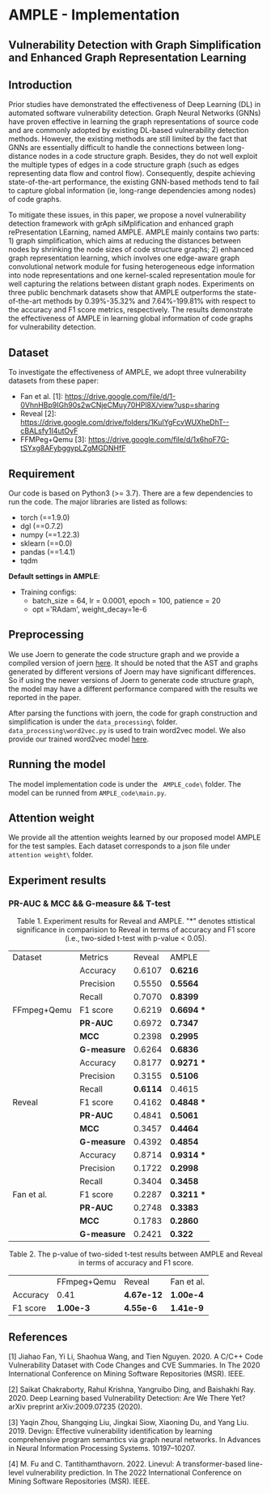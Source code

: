 # AMPLE - Implementation
## Vulnerability Detection with Graph Simplification and Enhanced Graph Representation Learning

## Introduction
Prior studies have demonstrated the effectiveness of Deep Learning (DL) in automated software vulnerability detection. Graph Neural Networks (GNNs) have proven effective in learning the graph representations of source code and are commonly adopted by existing DL-based vulnerability detection methods. However, the existing methods are still limited by the fact that GNNs are essentially difficult to handle the connections between long-distance nodes in a code structure graph. Besides, they do not well exploit the multiple types of edges in a code structure graph (such as edges representing data flow and control flow). Consequently, despite achieving state-of-the-art performance, the existing GNN-based methods tend to fail to capture global information (ie, long-range dependencies among nodes) of code graphs. 

To mitigate these issues, in this paper, we propose a novel vulnerability detection framework with grAph siMplification and enhanced graph rePresentation LEarning, named AMPLE. AMPLE mainly contains two parts: 1) graph simplification, which aims at reducing the distances between nodes by shrinking the node sizes of code structure graphs; 2) enhanced graph representation learning, which involves one edge-aware graph convolutional network module for fusing heterogeneous edge information into node representations and one kernel-scaled representation moule for well capturing the relations between distant graph nodes. Experiments on three public benchmark datasets show that AMPLE outperforms the state-of-the-art methods by 0.39%-35.32% and 7.64%-199.81% with respect to the accuracy and F1 score metrics, respectively. The results demonstrate the effectiveness of AMPLE in learning global information of code graphs for vulnerability detection.

## Dataset
To investigate the effectiveness of AMPLE, we adopt three vulnerability datasets from these paper: 
* Fan et al. [1]: <https://drive.google.com/file/d/1-0VhnHBp9IGh90s2wCNjeCMuy70HPl8X/view?usp=sharing>
* Reveal [2]: https://drive.google.com/drive/folders/1KuIYgFcvWUXheDhT--cBALsfy1I4utOyF
* FFMPeg+Qemu [3]: https://drive.google.com/file/d/1x6hoF7G-tSYxg8AFybggypLZgMGDNHfF

## Requirement
Our code is based on Python3 (>= 3.7). There are a few dependencies to run the code. The major libraries are listed as follows:
* torch  (==1.9.0)
* dgl  (==0.7.2)
* numpy  (==1.22.3)
* sklearn  (==0.0)
* pandas  (==1.4.1)
* tqdm

**Default settings in AMPLE**:
* Training configs: 
    * batch_size = 64, lr = 0.0001, epoch = 100, patience = 20
    * opt ='RAdam', weight_decay=1e-6

## Preprocessing
We use Joern to generate the code structure graph and we provide a compiled version of joern [here](https://zenodo.org/record/7323504#.Y3OQL3ZByUk). It should be noted that the AST and graphs generated by different versions of Joern may have significant differences. So if using the newer versions of Joern to generate code structure graph, the model may have a different performance compared with the results we reported in the paper.

After parsing the functions with joern, the code for graph construction and simplification is under the ```data_processing\``` folder. ```data_processing\word2vec.py``` is used to train word2vec model. We also provide our trained word2vec model [here](https://zenodo.org/record/7333062#.Y3c5SHZByUk).

## Running the model
The model implementation code is under the ``` AMPLE_code\``` folder. The model can be runned from ```AMPLE_code\main.py```.

## Attention weight
We provide all the attention weights learned by our proposed model AMPLE for the test samples. Each dataset corresponds to a json file under ```attention weight\``` folder.

## Experiment results
### PR-AUC & MCC && G-measure && T-test
<center>Table 1. Experiment results for Reveal and AMPLE. "*" denotes sttistical significance in comparision to Reveal in terms of accuracy and F1 score (i.e., two-sided t-test with p-value < 0.05).</center>


<table align="center">
    <tr>
        <td>Dataset</td> 
        <td>Metrics</td>
         <td>Reveal</td> 
         <td>AMPLE</td>
         <!-- <td>Improment</td> -->

   </tr>
    <tr>
        <td rowspan="7">FFmpeg+Qemu</td>  
        <td>Accuracy</td> 
        <td>0.6107</td>    
        <td><b>0.6216</b></td>
    </tr>
    <tr>
        <td>Precision</td>    
        <td>0.5550</td>    
        <td><b>0.5564</b></td>  
    </tr>
    <tr>
        <td>Recall</td>    
        <td>0.7070</td>    
        <td><b>0.8399</b></td>  
    </tr>
    <tr>
        <td>F1 score</td>    
        <td>0.6219</td>    
        <td><b>0.6694 *</b></td>
    </tr>
    <tr>
        <td><b>PR-AUC</b></td>    
        <td>0.6972</td>    
        <td><b>0.7347</b></td>  
    </tr>
    <tr>
       <td><b>MCC</b></td>
       <td>0.2398</td>    
        <td><b>0.2995</b></td>  
    </tr>
    <tr>
       <td><b>G-measure</b></td>
       <td>0.6264</td>    
        <td><b>0.6836</b></td>  
    </tr>
    <tr>
        <td rowspan="7">Reveal</td>  
        <td>Accuracy</td> 
        <td>0.8177</td>    
        <td><b>0.9271 *</b></td>  
    </tr>
    <tr>
        <td>Precision</td>    
        <td>0.3155</td>    
        <td><b>0.5106</b></td>  
    </tr>
    <tr>
        <td>Recall</td>    
        <td><b>0.6114</b></td>    
        <td>0.4615</td>  
    </tr>
    <tr>
        <td>F1 score</td>    
        <td>0.4162</td>    
        <td><b>0.4848 *</b></td>  
    </tr>
    <tr>
        <td><b>PR-AUC</b></td>    
        <td>0.4841</td>    
        <td><b>0.5061</b></td>  
    </tr>
    <tr>
       <td><b>MCC</b></td>
       <td>0.3457</td>    
        <td><b>0.4464</b></td>  
    </tr>
    <tr>
       <td><b>G-measure</b></td>
       <td>0.4392</td>    
        <td><b>0.4854</b></td>  
    </tr>
    <tr>
        <td rowspan="7">Fan et al.</td>   
        <td>Accuracy</td>    
        <td>0.8714</td>    
        <td><b>0.9314 *</b></td>  
    </tr>
    <tr>
       <td>Precision</td>
       <td>0.1722</td>    
        <td><b>0.2998</b></td>  
    </tr>
    <tr>
       <td>Recall</td>
       <td>0.3404</td>    
        <td><b>0.3458</b></td>  
    </tr>
    <tr>
       <td>F1 score</td>
       <td>0.2287</td>    
        <td><b>0.3211 *</b></td>  
    </tr>
    <tr>
       <td><b>PR-AUC</b></td>
       <td>0.2748</td>    
        <td><b>0.3383</b></td>  
    </tr>
    <tr>
       <td><b>MCC</b></td>
       <td>0.1783</td>    
        <td><b>0.2860</b></td>  
    </tr>    
    <tr>
       <td><b>G-measure</b></td>
       <td>0.2421</td>    
        <td><b>0.322</b></td>  
    </tr>			
</table>

<center>Table 2. The p-value of two-sided t-test results between AMPLE and Reveal in terms of accuracy and F1 score.</center>

<table align="center">
<tr>
    <td></td>
    <td>FFmpeg+Qemu</td>
    <td>Reveal</td>
    <td>Fan et al.</td>
</tr>
<tr>
    <td>Accuracy</td>
    <td>0.41</td>
    <td><b>4.67e-12</b></td>
    <td><b>1.00e-4</b></td>
</tr>
<tr>
    <td>F1 score</td>
    <td><b>1.00e-3</b></td>
    <td><b>4.55e-6</b></td>
    <td><b>1.41e-9</b></td>
</tr>
</table>


<!-- #### T-test

<table>
<tr>
    <td> </td>
</tr>

</table> -->

## References
[1] Jiahao Fan, Yi Li, Shaohua Wang, and Tien Nguyen. 2020. A C/C++ Code Vulnerability Dataset with Code Changes and CVE Summaries. In The 2020 International Conference on Mining Software Repositories (MSR). IEEE.

[2] Saikat Chakraborty, Rahul Krishna, Yangruibo Ding, and Baishakhi Ray. 2020. Deep Learning based Vulnerability Detection: Are We There Yet? arXiv preprint arXiv:2009.07235 (2020).

[3] Yaqin Zhou, Shangqing Liu, Jingkai Siow, Xiaoning Du, and Yang Liu. 2019. Devign: Effective vulnerability identification by learning comprehensive program semantics via graph neural networks. In Advances in Neural Information Processing Systems. 10197–10207.

[4] M. Fu and C. Tantithamthavorn. 2022. Linevul: A transformer-based line-level vulnerability prediction. In The 2022 International Conference on Mining Software Repositories (MSR). IEEE.

